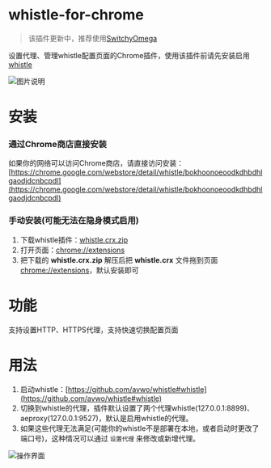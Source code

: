 # whistle-for-chrome
> 该插件更新中，推荐使用[SwitchyOmega](https://chrome.google.com/webstore/detail/padekgcemlokbadohgkifijomclgjgif)

设置代理、管理whistle配置页面的Chrome插件，使用该插件前请先安装启用[whistle](https://github.com/avwo/whistle#whistle)

![图片说明](https://raw.githubusercontent.com/avwo/whistle-for-chrome/master/dist/whistle.png)


# 安装

### 通过Chrome商店直接安装

如果你的网络可以访问Chrome商店，请直接访问安装：[https://chrome.google.com/webstore/detail/whistle/bokhoonoeoodkdhbdhlgaodjdcnbcpdl](https://chrome.google.com/webstore/detail/whistle/bokhoonoeoodkdhbdhlgaodjdcnbcpdl)

### 手动安装(可能无法在隐身模式启用)
	
1. 下载whistle插件：[whistle.crx.zip](https://raw.githubusercontent.com/avwo/whistle-for-chrome/master/dist/whistle.crx.zip)
2. 打开页面：[chrome://extensions](chrome://extensions)
3. 把下载的 **whistle.crx.zip** 解压后把 **whistle.crx** 文件拖到页面[chrome://extensions](chrome://extensions)，默认安装即可


# 功能

支持设置HTTP、HTTPS代理，支持快速切换配置页面

# 用法

1. 启动whistle：[https://github.com/avwo/whistle#whistle](https://github.com/avwo/whistle#whistle)
2. 切换到whistle的代理，插件默认设置了两个代理whistle(127.0.0.1:8899)、aeproxy(127.0.0.1:9527)，默认是启用whistle的代理。
3. 如果这些代理无法满足(可能你的whistle不是部署在本地，或者启动时更改了端口号)，这种情况可以通过 `设置代理` 来修改或新增代理。 

![操作界面](https://raw.githubusercontent.com/avwo/whistle-for-chrome/master/src/img/desc.png)

